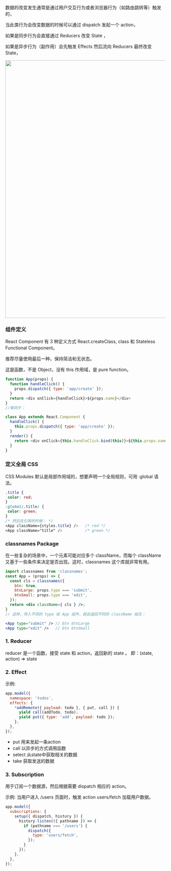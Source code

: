 

数据的改变发生通常是通过用户交互行为或者浏览器行为（如路由跳转等）触发的，

当此类行为会改变数据的时候可以通过 dispatch 发起一个 action，

如果是同步行为会直接通过 Reducers 改变 State ，

如果是异步行为（副作用）会先触发 Effects 然后流向 Reducers 最终改变 State，
 
<img src="https://zos.alipayobjects.com/rmsportal/PPrerEAKbIoDZYr.png" width="807" />


### 组件定义

React Component 有 3 种定义方式 
React.createClass, class 和 Stateless Functional Component。

推荐尽量使用最后一种，保持简洁和无状态。

这是函数，不是 Object，没有 this 作用域，是 pure function。
```js
function App(props) {
  function handleClick() {
    props.dispatch({ type: 'app/create' });
  }
  return <div onClick={handleClick}>${props.name}</div>
}
//等同于：

class App extends React.Component {
  handleClick() {
    this.props.dispatch({ type: 'app/create' });
  }
  render() {
    return <div onClick={this.handleClick.bind(this)}>${this.props.name}</div>
  }
}
```




### 定义全局 CSS
CSS Modules 默认是局部作用域的，想要声明一个全局规则，可用 :global 语法。
 
 ```css
.title {
  color: red;
}
:global(.title) {
  color: green;
}
/* 然后在引用的时候： */
<App className={styles.title} />   /* red */  
<App className="title" />          /* green */  
```


### classnames Package
在一些复杂的场景中，一个元素可能对应多个 className，而每个 className 又基于一些条件来决定是否出现。这时，classnames 这个库就非常有用。

```jsx
import classnames from 'classnames';
const App = (props) => {
  const cls = classnames({
    btn: true,
    btnLarge: props.type === 'submit',
    btnSmall: props.type === 'edit',
  });
  return <div className={ cls } />;
}
// 这样，传入不同的 type 给 App 组件，就会返回不同的 className 组合：

<App type="submit" /> // btn btnLarge
<App type="edit" />   // btn btnSmall
```


### 1. Reducer 
reducer 是一个函数，接受 state 和 action，返回新的 state 。
即：(state, action) => state

### 2. Effect

示例:
```jsx
app.model({
  namespace: 'todos',
  effects: {
    *addRemote({ payload: todo }, { put, call }) {
      yield call(addTodo, todo);
      yield put({ type: 'add', payload: todo });
    },
  },
});
```




- put  用来发起一条action
- call 以异步的方式调用函数
- select 从state中获取相关的数据
- take 获取发送的数据

### 3. Subscription
用于订阅一个数据源，然后根据需要 dispatch 相应的 action。

示例: 当用户进入 /users 页面时，触发 action users/fetch 加载用户数据。
```jsx
app.model({
  subscriptions: {
    setup({ dispatch, history }) {
      history.listen(({ pathname }) => {
        if (pathname === '/users') {
          dispatch({
            type: 'users/fetch',
          });
        }
      });
    },
  },
});

```